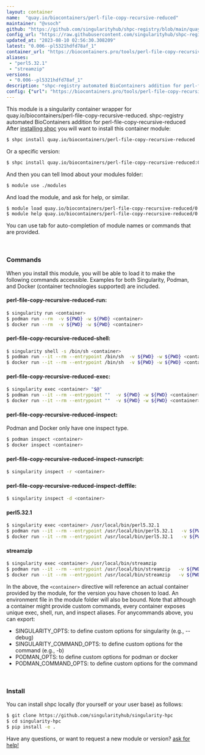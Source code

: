 ```yaml
---
layout: container
name:  "quay.io/biocontainers/perl-file-copy-recursive-reduced"
maintainer: "@vsoch"
github: "https://github.com/singularityhub/shpc-registry/blob/main/quay.io/biocontainers/perl-file-copy-recursive-reduced/container.yaml"
config_url: "https://raw.githubusercontent.com/singularityhub/shpc-registry/main/quay.io/biocontainers/perl-file-copy-recursive-reduced/container.yaml"
updated_at: "2023-08-10 02:56:30.308209"
latest: "0.006--pl5321hdfd78af_1"
container_url: "https://biocontainers.pro/tools/perl-file-copy-recursive-reduced"
aliases:
 - "perl5.32.1"
 - "streamzip"
versions:
 - "0.006--pl5321hdfd78af_1"
description: "shpc-registry automated BioContainers addition for perl-file-copy-recursive-reduced"
config: {"url": "https://biocontainers.pro/tools/perl-file-copy-recursive-reduced", "maintainer": "@vsoch", "description": "shpc-registry automated BioContainers addition for perl-file-copy-recursive-reduced", "latest": {"0.006--pl5321hdfd78af_1": "sha256:43748c5c315167a7064bc5668aa571707e0641745d12512e7c9f0ea58a537d4f"}, "tags": {"0.006--pl5321hdfd78af_1": "sha256:43748c5c315167a7064bc5668aa571707e0641745d12512e7c9f0ea58a537d4f"}, "docker": "quay.io/biocontainers/perl-file-copy-recursive-reduced", "aliases": {"perl5.32.1": "/usr/local/bin/perl5.32.1", "streamzip": "/usr/local/bin/streamzip"}}
---
```


This module is a singularity container wrapper for quay.io/biocontainers/perl-file-copy-recursive-reduced.
shpc-registry automated BioContainers addition for perl-file-copy-recursive-reduced
After [installing shpc](#install) you will want to install this container module:


```bash
$ shpc install quay.io/biocontainers/perl-file-copy-recursive-reduced
```

Or a specific version:

```bash
$ shpc install quay.io/biocontainers/perl-file-copy-recursive-reduced:0.006--pl5321hdfd78af_1
```

And then you can tell lmod about your modules folder:

```bash
$ module use ./modules
```

And load the module, and ask for help, or similar.

```bash
$ module load quay.io/biocontainers/perl-file-copy-recursive-reduced/0.006--pl5321hdfd78af_1
$ module help quay.io/biocontainers/perl-file-copy-recursive-reduced/0.006--pl5321hdfd78af_1
```

You can use tab for auto-completion of module names or commands that are provided.

<br>

### Commands

When you install this module, you will be able to load it to make the following commands accessible.
Examples for both Singularity, Podman, and Docker (container technologies supported) are included.

#### perl-file-copy-recursive-reduced-run:

```bash
$ singularity run <container>
$ podman run --rm  -v ${PWD} -w ${PWD} <container>
$ docker run --rm  -v ${PWD} -w ${PWD} <container>
```

#### perl-file-copy-recursive-reduced-shell:

```bash
$ singularity shell -s /bin/sh <container>
$ podman run --it --rm --entrypoint /bin/sh  -v ${PWD} -w ${PWD} <container>
$ docker run --it --rm --entrypoint /bin/sh  -v ${PWD} -w ${PWD} <container>
```

#### perl-file-copy-recursive-reduced-exec:

```bash
$ singularity exec <container> "$@"
$ podman run --it --rm --entrypoint ""  -v ${PWD} -w ${PWD} <container> "$@"
$ docker run --it --rm --entrypoint ""  -v ${PWD} -w ${PWD} <container> "$@"
```

#### perl-file-copy-recursive-reduced-inspect:

Podman and Docker only have one inspect type.

```bash
$ podman inspect <container>
$ docker inspect <container>
```

#### perl-file-copy-recursive-reduced-inspect-runscript:

```bash
$ singularity inspect -r <container>
```

#### perl-file-copy-recursive-reduced-inspect-deffile:

```bash
$ singularity inspect -d <container>
```


#### perl5.32.1

```bash
$ singularity exec <container> /usr/local/bin/perl5.32.1
$ podman run --it --rm --entrypoint /usr/local/bin/perl5.32.1   -v ${PWD} -w ${PWD} <container> -c " $@"
$ docker run --it --rm --entrypoint /usr/local/bin/perl5.32.1   -v ${PWD} -w ${PWD} <container> -c " $@"
```


#### streamzip

```bash
$ singularity exec <container> /usr/local/bin/streamzip
$ podman run --it --rm --entrypoint /usr/local/bin/streamzip   -v ${PWD} -w ${PWD} <container> -c " $@"
$ docker run --it --rm --entrypoint /usr/local/bin/streamzip   -v ${PWD} -w ${PWD} <container> -c " $@"
```



In the above, the `<container>` directive will reference an actual container provided
by the module, for the version you have chosen to load. An environment file in the
module folder will also be bound. Note that although a container
might provide custom commands, every container exposes unique exec, shell, run, and
inspect aliases. For anycommands above, you can export:

 - SINGULARITY_OPTS: to define custom options for singularity (e.g., --debug)
 - SINGULARITY_COMMAND_OPTS: to define custom options for the command (e.g., -b)
 - PODMAN_OPTS: to define custom options for podman or docker
 - PODMAN_COMMAND_OPTS: to define custom options for the command

<br>

### Install

You can install shpc locally (for yourself or your user base) as follows:

```bash
$ git clone https://github.com/singularityhub/singularity-hpc
$ cd singularity-hpc
$ pip install -e .
```

Have any questions, or want to request a new module or version? [ask for help!](https://github.com/singularityhub/singularity-hpc/issues)